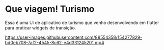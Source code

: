 # Que viagem! Turismo

Essa é uma Ui de aplicativo de turismo  que venho desenvolvendo em flutter para praticar widgets de transição.


https://user-images.githubusercontent.com/88554358/154277829-bd0eb708-7af2-4545-8c62-e4d331245201.mp4

